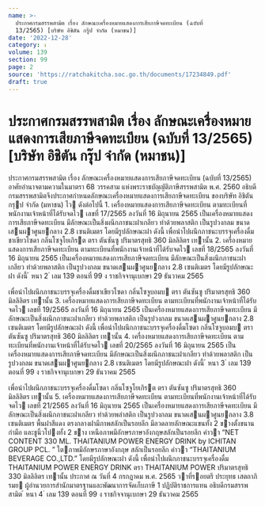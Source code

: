 ```yaml
---
name: >-
  ประกาศกรมสรรพสามิต เรื่อง ลักษณะเครื่องหมายแสดงการเสียภาษีจดทะเบียน (ฉบับที่
  13/2565) [บริษัท อิชิตัน กรุุ๊ป จำกัด (หมาชน)]
date: '2022-12-28'
category: ง
volume: 139
section: 99
page: 2
source: 'https://ratchakitcha.soc.go.th/documents/17234849.pdf'
draft: true
---
```


# ประกาศกรมสรรพสามิต เรื่อง ลักษณะเครื่องหมายแสดงการเสียภาษีจดทะเบียน (ฉบับที่ 13/2565) [บริษัท อิชิตัน กรุุ๊ป จำกัด (หมาชน)]

ประกาศกรมสรรพสามิต เรื่อง ลักษณะเครื่องหมายแสดงการเสียภาษีจดทะเบียน (ฉบับที่ 13/2565) อาศัยอํานาจตามความในมาตรา 68 วรรคสาม แห่งพระราชบัญญัติภาษีสรรพสามิต พ.ศ. 2560 อธิบดีกรมสรรพสามิตจึงประกาศกําหนดลักษณะเครื่องหมายแสดงการเสียภาษีจดทะเบียน ของบริษัท อิชิตัน กรุป จํากัด (มหาชน) ไว ดังต่อไปนี้ 1. เครื่องหมายแสดงการเสียภาษีจดทะเบียน ตามทะเบียนที่พนักงานเจ้าหน้าที่ได้รับจดไว เลขที่ 17/2565 ลงวันที่ 16 มิถุนายน 2565 เป็นเครื่องหมายแสดงการเสียภาษีจดทะเบียน มีลักษณะเป็นสิ่งผนึกภาชนะฝาเกลียว ทําด้วยพลาสติก เป็นรูปวงกลม ขนาดเสนผาศูนยกลาง 2.8 เซนติเมตร โดยมีรูปลักษณะฝา ดังนี้ เพื่อนําไปผนึกภาชนะบรรจุเครื่องดื่มชาเขียวโซดา กลิ่นโซจูโยเกิรต ตรา ตันซันซู ปริมาตรสุทธิ 360 มิลลิลิตร เทานั้น 2. เครื่องหมายแสดงการเสียภาษีจดทะเบียน ตามทะเบียนที่พนักงานเจ้าหน้าที่ได้รับจดไว เลขที่ 18/2565 ลงวันที่ 16 มิถุนายน 2565 เป็นเครื่องหมายแสดงการเสียภาษีจดทะเบียน มีลักษณะเป็นสิ่งผนึกภาชนะฝาเกลียว ทําด้วยพลาสติก เป็นรูปวงกลม ขนาดเสนผาศูนยกลาง 2.8 เซนติเมตร โดยมีรูปลักษณะฝา ดังนี้ ้ หนา 2 ่ เลม 139 ตอนที่ 99 ง ราชกิจจานุเบกษา 29 ธันวาคม 2565

เพื่อนําไปผนึกภาชนะบรรจุเครื่องดื่มชาเขียวโซดา กลิ่นโซจูบอมบ ตรา ตันซันซู ปริมาตรสุทธิ 360 มิลลิลิตร เทานั้น 3. เครื่องหมายแสดงการเสียภาษีจดทะเบียน ตามทะเบียนที่พนักงานเจ้าหน้าที่ได้รับจดไว เลขที่ 19/2565 ลงวันที่ 16 มิถุนายน 2565 เป็นเครื่องหมายแสดงการเสียภาษีจดทะเบียน มีลักษณะเป็นสิ่งผนึกภาชนะฝาเกลียว ทําด้วยพลาสติก เป็นรูปวงกลม ขนาดเสนผาศูนยกลาง 2.8 เซนติเมตร โดยมีรูปลักษณะฝา ดังนี้ เพื่อนําไปผนึกภาชนะบรรจุเครื่องดื่มโซดา กลิ่นโซจูบอมบ ตรา ตันซันซู ปริมาตรสุทธิ 360 มิลลิลิตร เทานั้น 4. เครื่องหมายแสดงการเสียภาษีจดทะเบียน ตามทะเบียนที่พนักงานเจ้าหน้าที่ได้รับจดไว เลขที่ 20/2565 ลงวันที่ 16 มิถุนายน 2565 เป็นเครื่องหมายแสดงการเสียภาษีจดทะเบียน มีลักษณะเป็นสิ่งผนึกภาชนะฝาเกลียว ทําด้วยพลาสติก เป็นรูปวงกลม ขนาดเสนผาศูนยกลาง 2.8 เซนติเมตร โดยมีรูปลักษณะฝา ดังนี้ ้ หนา 3 ่ เลม 139 ตอนที่ 99 ง ราชกิจจานุเบกษา 29 ธันวาคม 2565

เพื่อนําไปผนึกภาชนะบรรจุเครื่องดื่มโซดา กลิ่นโซจูโยเกิรต ตรา ตันซันซู ปริมาตรสุทธิ 360 มิลลิลิตร เทานั้น 5. เครื่องหมายแสดงการเสียภาษีจดทะเบียน ตามทะเบียนที่พนักงานเจ้าหน้าที่ได้รับจดไว เลขที่ 21/2565 ลงวันที่ 16 มิถุนายน 2565 เป็นเครื่องหมายแสดงการเสียภาษีจดทะเบียน มีลักษณะเป็นสิ่งผนึกภาชนะฝาเกลียว ทําด้วยพลำสติก เป็นรูปวงกลม ขนาดเสนผาศูนยกลาง 3.8 เซนติเมตร พื้นฝาสีแดง ตรงกลางฝามีภาพสลักเป็นรอยลึก มีลวดลายลักษณะแขนทั้ง 2 ขางตั้งขนาน กํามือ และชูนิ้วโปงทั้ง 2 ขาง เหนือภาพมีอักษรภาษาอังกฤษสลักเป็นรอยลึก คําวา “NET CONTENT 330 ML. THAITANIUM POWER ENERGY DRINK by ICHITAN GROUP PCL. ” ใตภาพมีอักษรภาษาอังกฤษ สลักเป็นรอยลึก คําวา “THAITANIUM BEVERAGE CO.,LTD.” โดยมีรูปลักษณะฝา ดังนี้ เพื่อนําไปผนึกภาชนะบรรจุเครื่องดื่ม THAITANIUM POWER ENERGY DRINK ตรา THAITANIUM POWER ปริมาตรสุทธิ 330 มิลลิลิตร เทานั้น ประกาศ ณ วันที่ 4 กรกฎาคม พ.ศ. 2565 วาที่รอยตรี ประยุทธ เสตถาภิรมย ผู้อํานวยการสํานักมาตรฐานและพัฒนาการจัดเก็บภาษี 1 ปฏิบัติราชการแทน อธิบดีกรมสรรพสามิต ้ หนา 4 ่ เลม 139 ตอนที่ 99 ง ราชกิจจานุเบกษา 29 ธันวาคม 2565
